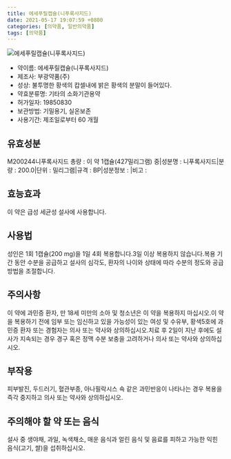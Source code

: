 ```yaml
---
title: 에세푸릴캡슐(니푸록사지드)
date: 2021-05-17 19:07:59 +0800
categories: [의약품, 일반의약품]
tags: [의약품]
---
```

![에세푸릴캡슐(니푸록사지드)](https://nedrug.mfds.go.kr/pbp/cmn/itemImageDownload/154600751326600106)

- 약이름: 에세푸릴캡슐(니푸록사지드)
- 제조사: 부광약품(주)
- 성상: 불투명한 황색의 캅셀내에 밝은 황색의 분말이 들어있다.
- 약효분류명: 기타의 소화기관용약
- 허가일자: 19850830
- 보관방법: 기밀용기, 실온보존
- 사용기간: 제조일로부터 60 개월
## 유효성분
M200244니푸록사지드
총량 : 이 약 1캡슐(427밀리그램) 중|성분명 : 니푸록사지드|분량 : 200.0|단위 : 밀리그램|규격 : BP|성분정보 : |비고 :
## 효능효과
이 약은 급성 세균성 설사에 사용합니다.
## 사용법
성인은 1회 1캡슐(200 mg)을 1일 4회 복용합니다.3일 이상 복용하지 않습니다.복용 기간 동안 수분을 공급하고 설사의 심각도, 환자의 나이와 상태에 따라 수분의 정도와 공급방법을 조절합니다.
## 주의사항
이 약에 과민증 환자, 만 18세 미만의 소아 및 청소년은 이 약을 복용하지 마십시오.이 약을 복용하기 전에 임부 또는 임신하고 있을 가능성이 있는 여성 및 수유부, 황색5호에 과민증 환자 또는 경험자는 의사 또는 약사와 상의하십시오.치료 후 2일이 지난 후에도 설사가 지속되는 경우 경구 혹은 정맥 수분 보충을 고려하거나 의사 또는 약사와 상의하십시오.
## 부작용
피부발진, 두드러기, 혈관부종, 아나필락시스 쇽 같은 과민반응이 나타나는 경우 복용을 즉각 중지하고 의사 또는 약사와 상의하십시오.
## 주의해야 할 약 또는 음식
설사 중 생야채, 과일, 녹색채소, 매운 음식과 얼린 음식 및 음료를 피하고 가능한 익힌 음식(고기, 쌀)을 섭취하십시오.
